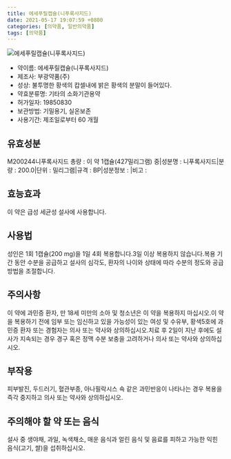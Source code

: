 ```yaml
---
title: 에세푸릴캡슐(니푸록사지드)
date: 2021-05-17 19:07:59 +0800
categories: [의약품, 일반의약품]
tags: [의약품]
---
```

![에세푸릴캡슐(니푸록사지드)](https://nedrug.mfds.go.kr/pbp/cmn/itemImageDownload/154600751326600106)

- 약이름: 에세푸릴캡슐(니푸록사지드)
- 제조사: 부광약품(주)
- 성상: 불투명한 황색의 캅셀내에 밝은 황색의 분말이 들어있다.
- 약효분류명: 기타의 소화기관용약
- 허가일자: 19850830
- 보관방법: 기밀용기, 실온보존
- 사용기간: 제조일로부터 60 개월
## 유효성분
M200244니푸록사지드
총량 : 이 약 1캡슐(427밀리그램) 중|성분명 : 니푸록사지드|분량 : 200.0|단위 : 밀리그램|규격 : BP|성분정보 : |비고 :
## 효능효과
이 약은 급성 세균성 설사에 사용합니다.
## 사용법
성인은 1회 1캡슐(200 mg)을 1일 4회 복용합니다.3일 이상 복용하지 않습니다.복용 기간 동안 수분을 공급하고 설사의 심각도, 환자의 나이와 상태에 따라 수분의 정도와 공급방법을 조절합니다.
## 주의사항
이 약에 과민증 환자, 만 18세 미만의 소아 및 청소년은 이 약을 복용하지 마십시오.이 약을 복용하기 전에 임부 또는 임신하고 있을 가능성이 있는 여성 및 수유부, 황색5호에 과민증 환자 또는 경험자는 의사 또는 약사와 상의하십시오.치료 후 2일이 지난 후에도 설사가 지속되는 경우 경구 혹은 정맥 수분 보충을 고려하거나 의사 또는 약사와 상의하십시오.
## 부작용
피부발진, 두드러기, 혈관부종, 아나필락시스 쇽 같은 과민반응이 나타나는 경우 복용을 즉각 중지하고 의사 또는 약사와 상의하십시오.
## 주의해야 할 약 또는 음식
설사 중 생야채, 과일, 녹색채소, 매운 음식과 얼린 음식 및 음료를 피하고 가능한 익힌 음식(고기, 쌀)을 섭취하십시오.
